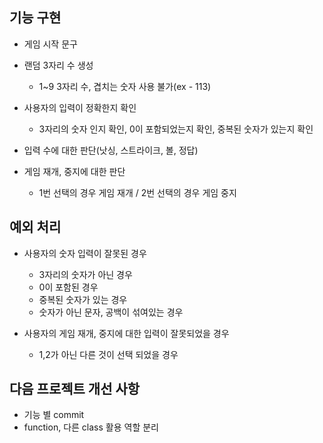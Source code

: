 ## 기능 구현

- 게임 시작 문구

- 랜덤 3자리 수 생성
  - 1~9 3자리 수, 겹치는 숫자 사용 불가(ex - 113) 

- 사용자의 입력이 정확한지 확인
  - 3자리의 숫자 인지 확인, 0이 포함되었는지 확인, 중복된 숫자가 있는지 확인

- 입력 수에 대한 판단(낫싱, 스트라이크, 볼, 정답)

- 게임 재개, 중지에 대한 판단
  - 1번 선택의 경우 게임 재개 / 2번 선택의 경우 게임 중지

## 예외 처리

- 사용자의 숫자 입력이 잘못된 경우
  - 3자리의 숫자가 아닌 경우
  - 0이 포함된 경우
  - 중복된 숫자가 있는 경우
  - 숫자가 아닌 문자, 공백이 섞여있는 경우

- 사용자의 게임 재개, 중지에 대한 입력이 잘못되었을 경우
  - 1,2가 아닌 다른 것이 선택 되었을 경우

## 다음 프로젝트 개선 사항

- 기능 별 commit
- function, 다른 class 활용 역할 분리